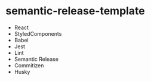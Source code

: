 # semantic-release-template
+ React
+ StyledComponents
+ Babel
+ Jest
+ Lint
+ Semantic Release
+ Commitizen
+ Husky
